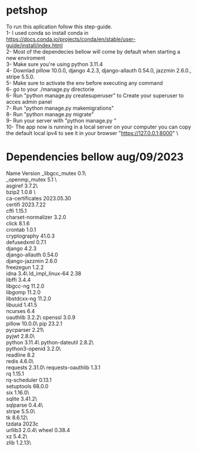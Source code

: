 # petshop




To run this aplication follow this step-guide.\
1- I used conda so install conda in https://docs.conda.io/projects/conda/en/stable/user-guide/install/index.html \
2- Most of the dependecies bellow will come by default when starting a new enviroment\
3- Make sure you're using python 3.11.4\
4- Downlad pillow 10.0.0, django 4.2.3, django-allauth 0.54.0, jazzmin 2.6.0., stripe 5.5.0. \
5- Make sure to activate the env before executing any command\
6- go to your ./manage.py directorie\
6- Run "python manage.py createsuperuser" to Create your superuser to acces admin panel\
7- Run "python manage.py makemigrations"\
8- Run "python manage.py migrate"\
9- Run your server with "python manage.py "\
10- The app now is running in a local server on your computer you can copy the default local ipv4 to see it in your browser "https://127.0.0.1:8000" \


# Dependencies bellow aug/09/2023
 Name                    Version
_libgcc_mutex             0.1\                         
_openmp_mutex             5.1 \                        
asgiref                   3.7.2\                    
bzip2                     1.0.8 \                
ca-certificates           2023.05.30\
certifi                   2023.7.22\
cffi                      1.15.1\
charset-normalizer        3.2.0\
click                     8.1.6\
crontab                   1.0.1\
cryptography              41.0.3\
defusedxml                0.7.1\
django                    4.2.3\
django-allauth            0.54.0\
django-jazzmin            2.6.0\
freezegun                 1.2.2\
idna                      3.4\ 
ld_impl_linux-64          2.38\
libffi                    3.4.4\
libgcc-ng                 11.2.0\
libgomp                   11.2.0\
libstdcxx-ng              11.2.0\
libuuid                   1.41.5\
ncurses                   6.4\
oauthlib                  3.2.2\ 
openssl                   3.0.9\
pillow                    10.0.0\ 
pip                       23.2.1\
pycparser                 2.21\     
pyjwt                     2.8.0\      
python                    3.11.4\ 
python-dateutil           2.8.2\    
python3-openid            3.2.0\   
readline                  8.2\
redis                     4.6.0\  
requests                  2.31.0\ 
requests-oauthlib         1.3.1\
rq                        1.15.1\
rq-scheduler              0.13.1\
setuptools                68.0.0\
six                       1.16.0\      
sqlite                    3.41.2\   
sqlparse                  0.4.4\    
stripe                    5.5.0\   
tk                        8.6.12\  
tzdata                    2023c\
urllib3                   2.0.4\ 
wheel                     0.38.4\
xz                        5.4.2\    
zlib                      1.2.13\   
   
